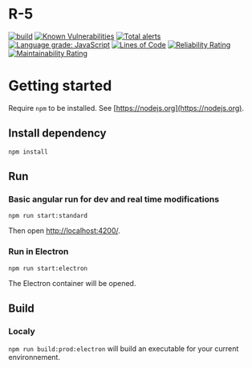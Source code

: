 # R-5

[![build](https://github.com/gcauchis/r-5/actions/workflows/electronBuild.yml/badge.svg)](https://github.com/gcauchis/r-5/actions)
[![Known Vulnerabilities](https://snyk.io/test/github/gcauchis/r-5/badge.svg?targetFile=package.json)](https://snyk.io/test/github/gcauchis/r-5?targetFile=package.json)
[![Total alerts](https://img.shields.io/lgtm/alerts/g/gcauchis/r-5.svg?logo=lgtm&logoWidth=18)](https://lgtm.com/projects/g/gcauchis/r-5/alerts/)
[![Language grade: JavaScript](https://img.shields.io/lgtm/grade/javascript/g/gcauchis/r-5.svg?logo=lgtm&logoWidth=18)](https://lgtm.com/projects/g/gcauchis/r-5/context:javascript)
[![Lines of Code](https://sonarcloud.io/api/project_badges/measure?project=gcauchis_r-5&metric=ncloc)](https://sonarcloud.io/dashboard?id=gcauchis_r-5)
[![Reliability Rating](https://sonarcloud.io/api/project_badges/measure?project=gcauchis_r-5&metric=reliability_rating)](https://sonarcloud.io/dashboard?id=gcauchis_r-5)
[![Maintainability Rating](https://sonarcloud.io/api/project_badges/measure?project=gcauchis_r-5&metric=sqale_rating)](https://sonarcloud.io/dashboard?id=gcauchis_r-5)

# Getting started

Require `npm` to be installed. See [https://nodejs.org](https://nodejs.org).

## Install dependency

`npm install`

## Run

### Basic angular run for dev and real time modifications

`npm run start:standard`

Then open [http://localhost:4200/](http://localhost:4200/).

### Run in Electron

`npm run start:electron`

The Electron container will be opened.

## Build

### Localy

`npm run build:prod:electron` will build an executable for your current environnement.
